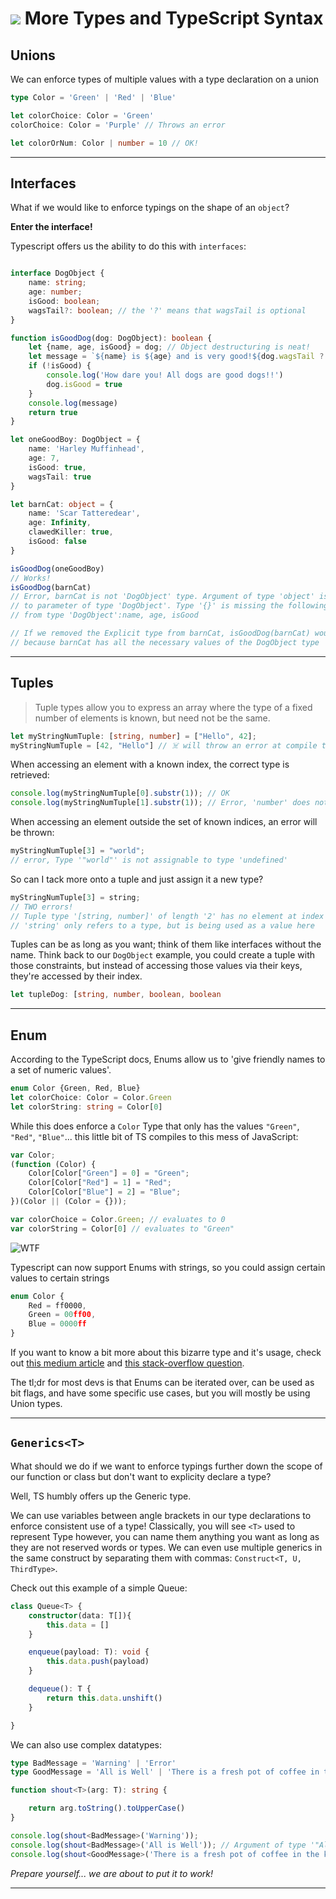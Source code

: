 # ![](https://ga-dash.s3.amazonaws.com/production/assets/logo-9f88ae6c9c3871690e33280fcf557f33.png) More Types and TypeScript Syntax

## Unions
We can enforce types of multiple values with a type declaration on a union
```typescript
type Color = 'Green' | 'Red' | 'Blue'

let colorChoice: Color = 'Green' 
colorChoice: Color = 'Purple' // Throws an error

let colorOrNum: Color | number = 10 // OK!
```
___
## Interfaces
What if we would like to enforce typings on the shape of an `object`?

**Enter the interface!**

Typescript offers us the ability to do this with `interfaces`:

```typescript

interface DogObject {
    name: string;
    age: number;
    isGood: boolean;
    wagsTail?: boolean; // the '?' means that wagsTail is optional
}

function isGoodDog(dog: DogObject): boolean {
    let {name, age, isGood} = dog; // Object destructuring is neat!
    let message = `${name} is ${age} and is very good!${dog.wagsTail ? ' wag, wag, wag' : ''}`
    if (!isGood) {
        console.log('How dare you! All dogs are good dogs!!')
        dog.isGood = true
    }
    console.log(message)
    return true
}

let oneGoodBoy: DogObject = {
    name: 'Harley Muffinhead',
    age: 7,
    isGood: true,
    wagsTail: true 
}

let barnCat: object = {
    name: 'Scar Tatteredear',
    age: Infinity,
    clawedKiller: true,
    isGood: false
}

isGoodDog(oneGoodBoy) 
// Works!
isGoodDog(barnCat) 
// Error, barnCat is not 'DogObject' type. Argument of type 'object' is not assignable 
// to parameter of type 'DogObject'. Type '{}' is missing the following properties 
// from type 'DogObject':name, age, isGood

// If we removed the Explicit type from barnCat, isGoodDog(barnCat) would work 
// because barnCat has all the necessary values of the DogObject type


```


___

## Tuples
>Tuple types allow you to express an array where the type of a fixed number of elements is known, but need not be the same. 

```typescript
let myStringNumTuple: [string, number] = ["Hello", 42];
myStringNumTuple = [42, "Hello"] // ☠️ will throw an error at compile time
```

When accessing an element with a known index, the correct type is retrieved:
```typescript
console.log(myStringNumTuple[0].substr(1)); // OK
console.log(myStringNumTuple[1].substr(1)); // Error, 'number' does not have 'substr'
```
When accessing an element outside the set of known indices, an error will be thrown:
```typescript
myStringNumTuple[3] = "world"; 
// error, Type '"world"' is not assignable to type 'undefined'
```
So can I tack more onto a tuple and just assign it a new type?
```typescript
myStringNumTuple[3] = string; 
// TWO errors!
// Tuple type '[string, number]' of length '2' has no element at index '3'
// 'string' only refers to a type, but is being used as a value here
```

Tuples can be as long as you want; think of them like interfaces without the name. Think back to our `DogObject` example, you could create a tuple with those constraints, but instead of accessing those values via their keys, they're accessed by their index.
```typescript
let tupleDog: [string, number, boolean, boolean
```
___
## Enum
According to the TypeScript docs, Enums allow us to 'give friendly names to a set of numeric values'.

```typescript
enum Color {Green, Red, Blue}
let colorChoice: Color = Color.Green
let colorString: string = Color[0]
```
While this does enforce a `Color` Type that only has the values `"Green"`, `"Red"`, `"Blue"`... this little bit of TS compiles to this mess of JavaScript:
```js
var Color;
(function (Color) {
    Color[Color["Green"] = 0] = "Green";
    Color[Color["Red"] = 1] = "Red";
    Color[Color["Blue"] = 2] = "Blue";
})(Color || (Color = {}));

var colorChoice = Color.Green; // evaluates to 0
var colorString = Color[0] // evaluates to "Green"
```

![WTF](https://media.giphy.com/media/ukGm72ZLZvYfS/giphy.gif)


Typescript can now support Enums with strings, so you could assign certain values to certain strings
```typescript
enum Color {
    Red = ff0000,
    Green = 00ff00,
    Blue = 0000ff
}
```

If you want to know a bit more about this bizarre type and it's usage, check out [this medium article](https://medium.com/@KevinBGreene/typescript-enums-and-polymorphism-with-type-matching-fc3dc74b031c) and [this stack-overflow question](https://stackoverflow.com/questions/40275832/typescript-has-unions-so-are-enums-redundant). 

The tl;dr for most devs is that Enums can be iterated over, can be used as bit flags, and have some specific use cases, but you will mostly be using Union types.

___
## `Generics<T>`

What should we do if we want to enforce typings further down the scope of our function or class but don't want to explicity declare a type?

Well, TS humbly offers up the Generic type. 

We can use variables between angle brackets in our type declarations to enforce consistent use of a type! Classically, you will see `<T>` used to represent Type however, you can name them anything you want as long as they are not reserved words or types. We can even use multiple generics in the same construct by separating them with commas: `Construct<T, U, ThirdType>`.

Check out this example of a simple Queue:

```typescript
class Queue<T> {
    constructor(data: T[]){
        this.data = []
    }

    enqueue(payload: T): void {
        this.data.push(payload)
    }

    dequeue(): T {
        return this.data.unshift()
    }

}
```

We can also use complex datatypes:

```typescript
type BadMessage = 'Warning' | 'Error'
type GoodMessage = 'All is Well' | 'There is a fresh pot of coffee in the kitchen' 

function shout<T>(arg: T): string {

    return arg.toString().toUpperCase()
}

console.log(shout<BadMessage>('Warning'));
console.log(shout<BadMessage>('All is Well')); // Argument of type '"All is Well"' is not assignable to parameter of type 'BadMessage'.
console.log(shout<GoodMessage>('There is a fresh pot of coffee in the kitchen'));
```

_Prepare yourself... we are about to put it to work!_
___
